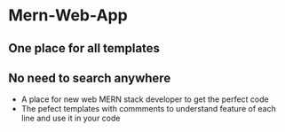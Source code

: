 # Mern-Web-App
## One place for all templates 
## No need to search anywhere

- A place for new web MERN stack developer to get the perfect code 
- The pefect templates with commments to understand feature of each line and use it in your code
